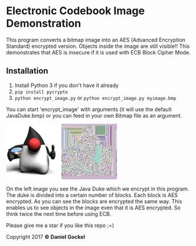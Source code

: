 # Electronic Codebook Image Demonstration

This program converts a bitmap image into an AES (Advanced Encryption Standard) encrypted version.
Objects inside the image are still visible!! This demonstrates that AES is insecure if it is used with ECB Block Cipher Mode.

## Installation
1. Install Python 3 if you don't have it already
2. `pip install pycrypto`
3. `python encrypt_image.py` or `python encrypt_image.py myimage.bmp`

You can start 'encrypt_image' with arguments (it will use the default JavaDuke.bmp) or
you can feed in your own Bitmap file as an argument.

<img src='JavaDuke.bmp'><img src='ecb_enc.bmp'>

On the left image you see the Java Duke which we encrypt in this program. 
The duke is divided into a certain number of blocks. Each block is AES encrypted.
As you can see the blocks are encrypted the same way.
This enables us to see objects in the image even that it is AES encrypted.
So think twice the next time before using ECB.

Please give me a star if you like this repo ;=)

Copyright 2017 **© Daniel Gockel**
